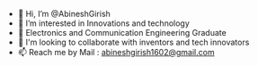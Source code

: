 - 👋 Hi, I’m @AbineshGirish
- 👀 I’m interested in Innovations and technology
- 🌱 Electronics and Communication Engineering Graduate
- 💞️ I'm looking to collaborate with inventors and tech innovators
- 📫 Reach me by Mail : abineshgirish1602@gmail.com

<!---
AbineshGirish/AbineshGirish is a ✨ special ✨ repository because its `README.md` (this file) appears on your GitHub profile.
You can click the Preview link to take a look at your changes.
--->
